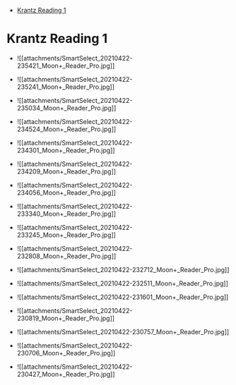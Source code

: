 -   [Krantz Reading 1](#krantz-reading-1)














Krantz Reading 1
================

-   ![[attachments/SmartSelect_20210422-235421_Moon+_Reader_Pro.jpg]]

-   ![[attachments/SmartSelect_20210422-235241_Moon+_Reader_Pro.jpg]]

-   ![[attachments/SmartSelect_20210422-235034_Moon+_Reader_Pro.jpg]]

-   ![[attachments/SmartSelect_20210422-234524_Moon+_Reader_Pro.jpg]]

-   ![[attachments/SmartSelect_20210422-234301_Moon+_Reader_Pro.jpg]]

-   ![[attachments/SmartSelect_20210422-234209_Moon+_Reader_Pro.jpg]]

-   ![[attachments/SmartSelect_20210422-234056_Moon+_Reader_Pro.jpg]]

-   ![[attachments/SmartSelect_20210422-233340_Moon+_Reader_Pro.jpg]]

-   ![[attachments/SmartSelect_20210422-233245_Moon+_Reader_Pro.jpg]]

-   ![[attachments/SmartSelect_20210422-232808_Moon+_Reader_Pro.jpg]]

-   ![[attachments/SmartSelect_20210422-232712_Moon+_Reader_Pro.jpg]]

-   ![[attachments/SmartSelect_20210422-232511_Moon+_Reader_Pro.jpg]]

-   ![[attachments/SmartSelect_20210422-231601_Moon+_Reader_Pro.jpg]]

-   ![[attachments/SmartSelect_20210422-230819_Moon+_Reader_Pro.jpg]]

-   ![[attachments/SmartSelect_20210422-230757_Moon+_Reader_Pro.jpg]]

-   ![[attachments/SmartSelect_20210422-230706_Moon+_Reader_Pro.jpg]]

-   ![[attachments/SmartSelect_20210422-230427_Moon+_Reader_Pro.jpg]]
